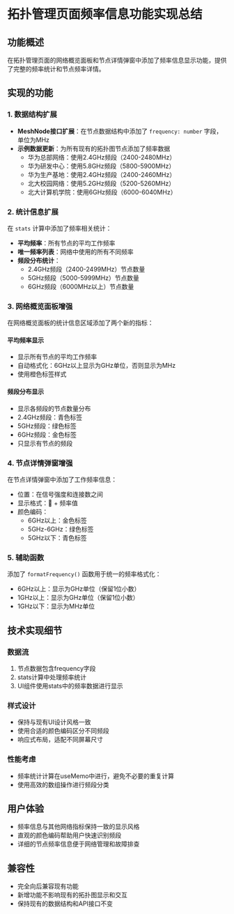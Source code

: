 # 拓扑管理页面频率信息功能实现总结

## 功能概述
在拓扑管理页面的网络概览面板和节点详情弹窗中添加了频率信息显示功能，提供了完整的频率统计和节点频率详情。

## 实现的功能

### 1. 数据结构扩展
- **MeshNode接口扩展**：在节点数据结构中添加了 `frequency: number` 字段，单位为MHz
- **示例数据更新**：为所有现有的拓扑图节点添加了频率数据
  - 华为总部网络：使用2.4GHz频段（2400-2480MHz）
  - 华为研发中心：使用5.8GHz频段（5800-5900MHz）
  - 华为生产基地：使用2.4GHz频段（2400-2460MHz）
  - 北大校园网络：使用5.2GHz频段（5200-5260MHz）
  - 北大计算机学院：使用6GHz频段（6000-6040MHz）

### 2. 统计信息扩展
在 `stats` 计算中添加了频率相关统计：
- **平均频率**：所有节点的平均工作频率
- **唯一频率列表**：网络中使用的所有不同频率
- **频段分布统计**：
  - 2.4GHz频段（2400-2499MHz）节点数量
  - 5GHz频段（5000-5999MHz）节点数量  
  - 6GHz频段（6000MHz以上）节点数量

### 3. 网络概览面板增强
在网络概览面板的统计信息区域添加了两个新的指标：

#### 平均频率显示
- 显示所有节点的平均工作频率
- 自动格式化：6GHz以上显示为GHz单位，否则显示为MHz
- 使用橙色标签样式

#### 频段分布显示
- 显示各频段的节点数量分布
- 2.4GHz频段：青色标签
- 5GHz频段：绿色标签
- 6GHz频段：金色标签
- 只显示有节点的频段

### 4. 节点详情弹窗增强
在节点详情弹窗中添加了工作频率信息：
- 位置：在信号强度和连接数之间
- 显示格式：📡 + 频率值
- 颜色编码：
  - 6GHz以上：金色标签
  - 5GHz-6GHz：绿色标签
  - 5GHz以下：青色标签

### 5. 辅助函数
添加了 `formatFrequency()` 函数用于统一的频率格式化：
- 6GHz以上：显示为GHz单位（保留1位小数）
- 1GHz以上：显示为GHz单位（保留1位小数）
- 1GHz以下：显示为MHz单位

## 技术实现细节

### 数据流
1. 节点数据包含frequency字段
2. stats计算中处理频率统计
3. UI组件使用stats中的频率数据进行显示

### 样式设计
- 保持与现有UI设计风格一致
- 使用合适的颜色编码区分不同频段
- 响应式布局，适配不同屏幕尺寸

### 性能考虑
- 频率统计计算在useMemo中进行，避免不必要的重复计算
- 使用高效的数组操作进行频段分类

## 用户体验
- 频率信息与其他网络指标保持一致的显示风格
- 直观的颜色编码帮助用户快速识别频段
- 详细的节点频率信息便于网络管理和故障排查

## 兼容性
- 完全向后兼容现有功能
- 新增功能不影响现有的拓扑图显示和交互
- 保持现有的数据结构和API接口不变
